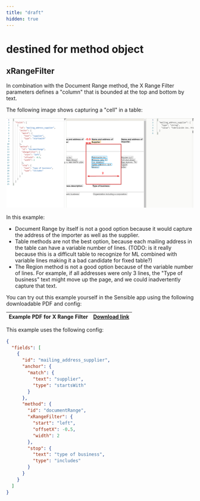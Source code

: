 ```yaml
---
title: "draft"
hidden: true
---
```


destined for method object
====



xRangeFilter 
----

In combination with the Document Range method, the X Range Filter parameters defines a "column" that is bounded at the top and bottom by text.

The following image shows capturing a "cell" in a table:

![](https://raw.githubusercontent.com/sensible-hq/sensible-docs/main/readme-sync/assets/v0/images/xrange_filter_example.png)



In this example:

- Document Range by itself is not a good option because it would capture the address of the importer as well as the supplier.
- Table methods are not the best option, because each mailing address in the table can have a variable number of lines.  (TODO: is it really because this is a difficult table to recognize for ML combined with variable lines making it a bad candidate for fixed table?)
- The Region method is not a good option because of the variable number of lines. For example, if all addresses were only 3 lines, the "Type of business" text might move up the page, and we could inadvertently capture that text. 



You can try out this example yourself in the Sensible app using the following downloadable PDF and config:

| Example PDF for X Range Filter | [Download link](https://raw.githubusercontent.com/sensible-hq/sensible-docs/main/readme-sync/assets/v0/pdfs/xrange_filter_example.pdf) |
| ------------------------------ | ------------------------------------------------------------ |

This example uses the following config:

```json
{
  "fields": [
    {
      "id": "mailing_address_supplier",
      "anchor": {
        "match": {
          "text": "supplier",
          "type": "startsWith"
        }
      },
      "method": {
        "id": "documentRange",
        "xRangeFilter": {
          "start": "left",
          "offsetX": -0.5,
          "width": 2
        },
        "stop": {
          "text": "type of business",
          "type": "includes"
        }
      }
    }
  ]
}
```
